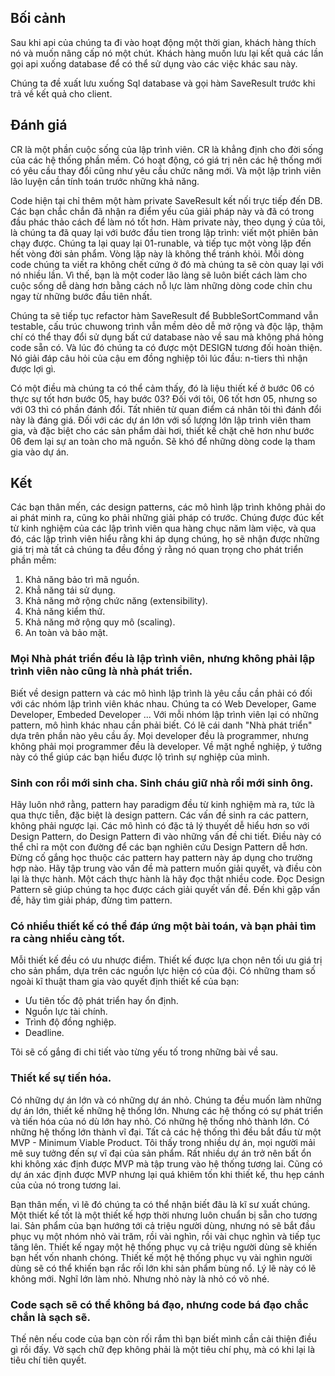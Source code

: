 ## Bối cảnh
Sau khi api của chúng ta đi vào hoạt động một thời gian, khách hàng thích nó và muốn nâng cấp nó một chút. Khách hàng muốn lưu lại kết quả các lần gọi api xuống database để có thể sử dụng vào các việc khác sau này.

Chúng ta đề xuất lưu xuống Sql database và gọi hàm SaveResult trước khi trả về kết quả cho client.

## Đánh giá
CR là một phần cuộc sống của lập trình viên. CR là khẳng định cho đời sống của các hệ thống phần mềm. Có hoạt động, có giá trị nên các hệ thống mới có yêu cầu thay đổi cũng như yêu cầu chức năng mới. Và một lập trình viên lão luyện cần tính toán trước những khả năng.

Code hiện tại chỉ thêm một hàm private SaveResult kết nối trực tiếp đến DB. Các bạn chắc chắn đã nhận ra điểm yếu của giải pháp này và đã có trong đầu phác thảo cách để làm nó tốt hơn. Hàm private này, theo dụng ý của tôi, là chúng ta đã quay lại với bước đầu tien trong lập trình: viết một phiên bản chạy được. Chúng ta lại quay lại 01-runable, và tiếp tục một vòng lặp đến hết vòng đời sản phẩm. Vòng lặp này là không thể tránh khỏi. Mỗi dòng code chúng ta viết ra không chết cứng ở đó mà chúng ta sẽ còn quay lại với nó nhiều lần. Vì thế, bạn là một coder lão làng sẽ luôn biết cách làm cho cuộc sống dễ dàng hơn bằng cách nỗ lực làm những dòng code chỉn chu ngay từ những bước đầu tiên nhất.

Chúng ta sẽ tiếp tục refactor hàm SaveResult để BubbleSortCommand vẫn testable, cấu trúc chuwong trình vẫn mềm dẻo dễ mở rộng và độc lập, thậm chí có thể thay đổi sử dụng bất cứ database nào về sau mà không phá hỏng code sẵn có. Và lúc đó chúng ta có được một DESIGN tương đối hoàn thiện. Nó giải đáp câu hỏi của cậu em đồng nghiệp tôi lúc đầu: n-tiers thì nhận được lợi gì.

Có một điều mà chúng ta có thể cảm thấy, đó là liệu thiết kế ở bước 06 có thực sự tốt hơn bước 05, hay bước 03? Đối với tôi, 06 tốt hơn 05, nhưng so với 03 thì có phần đánh đổi. Tất nhiên từ quan điểm cá nhân tôi thì đánh đổi này là đáng giá. Đối với các dự án lớn với số lượng lớn lập trình viên tham gia, và đặc biệt cho các sản phẩm dài hơi, thiết kế chặt chẽ hơn như bước 06 đem lại sự an toàn cho mã nguồn. Sẽ khó để những dòng code lạ tham gia vào dự án.

## Kết
Các bạn thân mến, các design patterns, các mô hình lập trình không phải do ai phát minh ra, cũng ko phải những giải pháp có trước. Chúng được đúc kết từ kinh nghiệm của các lập trình viên qua hàng chục năm làm việc, và qua đó, các lập trình viên hiểu rằng khi áp dụng chúng, họ sẽ nhận được những giá trị mà tất cả chúng ta đều đồng ý rằng nó quan trọng cho phát triển phần mềm:

1. Khả năng bảo trì mã nguồn.
2. Khẳ năng tái sử dụng.
3. Khả năng mở rộng chức năng (extensibility).
4. Khả năng kiểm thử.
5. Khả năng mở rộng quy mô (scaling).
6. An toàn và bảo mật.

### Mọi Nhà phát triển đều là lập trình viên, nhưng không phải lập trình viên nào cũng là nhà phát triển.
Biết về design pattern và các mô hình lập trình là yêu cầu cần phải có đối với các nhóm lập trình viên khác nhau. Chúng ta có Web Developer, Game Developer, Embeded Developer ... Với mỗi nhóm lập trình viên lại có những pattern, mô hình khác nhau cần phải biết. Có lẽ cái danh "Nhà phát triển" dựa trên phần nào yêu cầu ấy. Mọi developer đều là programmer, nhưng không phải mọi programmer đều là developer. Về mặt nghề nghiệp, ý tưởng này có thể giúp các bạn hiểu được lộ trình sự nghiệp của mình.

### Sinh con rồi mới sinh cha. Sinh cháu giữ nhà rồi mới sinh ông.
Hãy luôn nhớ rằng, pattern hay paradigm đều từ kinh nghiệm mà ra, tức là qua thực tiễn, đặc biệt là design pattern. Các vấn đề sinh ra các pattern, không phải ngược lại. Các mô hình có đặc tả lý thuyết dễ hiểu hơn so với Design Pattern, do Design Pattern đi vào những vấn đề chi tiết. Điều này có thể chỉ ra một con đường để các bạn nghiên cứu Design Pattern dễ hơn. Đừng cố gắng học thuộc các pattern hay pattern này áp dụng cho trường hợp nào. Hãy tập trung vào vấn đề mà pattern muốn giải quyết, và điều còn lại là thực hành. Một cách thực hành là hãy đọc thật nhiều code. Đọc Design Pattern sẽ giúp chúng ta học được cách giải quyết vấn đề. Đến khi gặp vấn đề, hãy tìm giải pháp, đừng tìm pattern.

### Có nhiều thiết kế có thể đáp ứng một bài toán, và bạn phải tìm ra càng nhiều càng tốt.
Mỗi thiết kế đều có ưu nhược điểm. Thiết kế được lựa chọn nên tối ưu giá trị cho sản phẩm, dựa trên các nguồn lực hiện có của đội.
Có những tham số ngoài kĩ thuật tham gia vào quyết định thiết kế của bạn:

- Ưu tiên tốc độ phát triển hay ổn định.
- Nguồn lực tài chính.
- Trình độ đồng nghiệp.
- Deadline.

Tôi sẽ cố gắng đi chi tiết vào từng yếu tố trong những bài về sau.

### Thiết kế sự tiến hóa.
Có những dự án lớn và có những dự án nhỏ. Chúng ta đều muốn làm những dự án lớn, thiết kế những hệ thống lớn. Nhưng các hệ thống có sự phát triển và tiến hóa của nó dù lớn hay nhỏ. Có những hệ thống nhỏ thành lớn. Có những hệ thống lớn thành vĩ đại. Tất cả các hệ thống thì đều bắt đầu từ một MVP - Minimum Viable Product. Tôi thấy trong nhiều dự án, mọi người mải mê suy tưởng đến sự vĩ đại của sản phẩm. Rất nhiều dự án trở nên bất ổn khi không xác định được MVP mà tập trung vào hệ thống tương lai. Cũng có dự án xác định được MVP nhưng lại quá khiêm tốn khi thiết kế, thu hẹp cánh của của nó trong tương lai.

Bạn thân mến, vì lẽ đó chúng ta có thể nhận biết đâu là kĩ sư xuất chúng. Một thiết kế tốt là một thiết kế hợp thời nhưng luôn chuẩn bị sẵn cho tương lai. Sản phẩm của bạn hướng tới cả triệu người dùng, nhưng nó sẽ bắt đầu phục vụ một nhóm nhỏ vài trăm, rồi vài nghìn, rồi vài chục nghìn và tiếp tục tăng lên. Thiết kế ngay một hệ thống phục vụ cả triệu người dùng sẽ khiến bạn hết vốn nhanh chóng. Thiết kế một hệ thống phục vụ vài nghìn người dùng sẽ có thể khiến bạn rắc rối lớn khi sản phẩm bùng nổ. Lý lẽ này có lẽ không mới. Nghĩ lớn làm nhỏ. Nhưng nhỏ này là nhỏ có võ nhé.

### Code sạch sẽ có thể không bá đạo, nhưng code bá đạo chắc chắn là sạch sẽ.
Thế nên nếu code của bạn còn rối rắm thì bạn biết mình cần cải thiện điều gì rồi đấy. Vở sạch chữ đẹp không phải là một tiêu chí phụ, mà có khi lại là tiêu chí tiên quyết.
